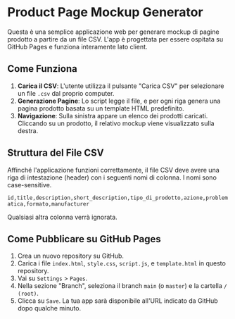 # Product Page Mockup Generator

Questa è una semplice applicazione web per generare mockup di pagine prodotto a partire da un file CSV. L'app è progettata per essere ospitata su GitHub Pages e funziona interamente lato client.

## Come Funziona

1.  **Carica il CSV**: L'utente utilizza il pulsante "Carica CSV" per selezionare un file `.csv` dal proprio computer.
2.  **Generazione Pagine**: Lo script legge il file, e per ogni riga genera una pagina prodotto basata su un template HTML predefinito.
3.  **Navigazione**: Sulla sinistra appare un elenco dei prodotti caricati. Cliccando su un prodotto, il relativo mockup viene visualizzato sulla destra.

## Struttura del File CSV

Affinché l'applicazione funzioni correttamente, il file CSV deve avere una riga di intestazione (header) con i seguenti nomi di colonna. I nomi sono case-sensitive.

`id,title,description,short_description,tipo_di_prodotto,azione,problematica,formato,manufacturer`

Qualsiasi altra colonna verrà ignorata.

## Come Pubblicare su GitHub Pages

1.  Crea un nuovo repository su GitHub.
2.  Carica i file `index.html`, `style.css`, `script.js`, e `template.html` in questo repository.
3.  Vai su `Settings` > `Pages`.
4.  Nella sezione "Branch", seleziona il branch `main` (o `master`) e la cartella `/ (root)`.
5.  Clicca su `Save`. La tua app sarà disponibile all'URL indicato da GitHub dopo qualche minuto.
